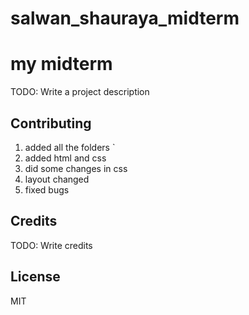 # salwan_shauraya_midterm
 # my midterm 


TODO: Write a project description




## Contributing


1. added all the folders `
2. added html and css
3. did some changes in css
4. layout changed 
5. fixed bugs


## Credits

TODO: Write credits

## License

MIT

